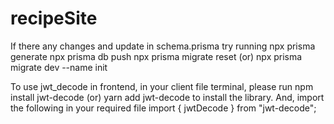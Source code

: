 # recipeSite

If there any changes and update in schema.prisma
try running 
npx prisma generate 
npx prisma db push
npx prisma migrate reset
(or)
npx prisma migrate dev --name init


To use jwt_decode in frontend, in your client file terminal, please run
npm install jwt-decode (or) 
yarn add jwt-decode to install the library.
And, import the following in your required file
import { jwtDecode } from "jwt-decode";